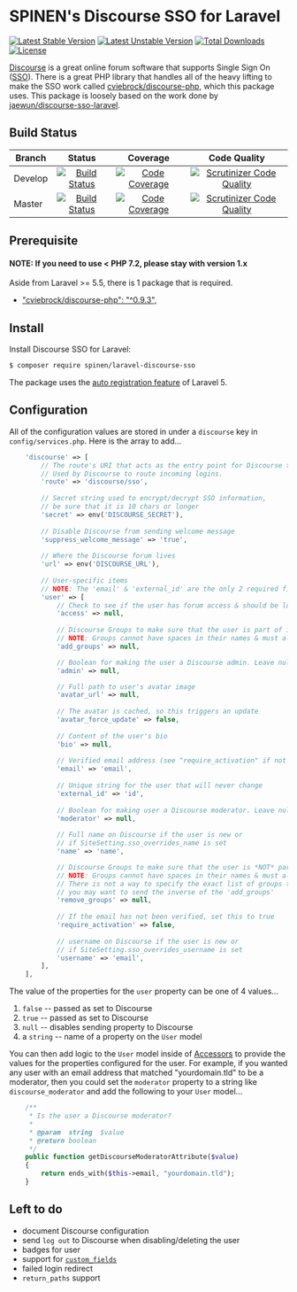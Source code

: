 # SPINEN's Discourse SSO for Laravel

[![Latest Stable Version](https://poser.pugx.org/spinen/laravel-discourse-sso/v/stable)](https://packagist.org/packages/spinen/laravel-discourse-sso)
[![Latest Unstable Version](https://poser.pugx.org/spinen/laravel-discourse-sso/v/unstable)](https://packagist.org/packages/spinen/laravel-discourse-sso)
[![Total Downloads](https://poser.pugx.org/spinen/laravel-discourse-sso/downloads)](https://packagist.org/packages/spinen/laravel-discourse-sso)
[![License](https://poser.pugx.org/spinen/laravel-discourse-sso/license)](https://packagist.org/packages/spinen/laravel-discourse-sso)

[Discourse](https://www.discourse.org) is a great online forum software that supports Single Sign On ([SSO](https://meta.discourse.org/t/official-single-sign-on-for-discourse/13045)).  There is a great PHP library that handles all of the heavy lifting to make the SSO work called [cviebrock/discourse-php](https://github.com/cviebrock/discourse-php), which this package uses.  This package is loosely based on the work done by [jaewun/discourse-sso-laravel](https://github.com/jaewun/discourse-sso-laravel).

## Build Status

| Branch | Status | Coverage | Code Quality |
| ------ | :----: | :------: | :----------: |
| Develop | [![Build Status](https://travis-ci.org/spinen/laravel-discourse-sso.svg?branch=develop)](https://travis-ci.org/spinen/laravel-discourse-sso) | [![Code Coverage](https://scrutinizer-ci.com/g/spinen/laravel-discourse-sso/badges/coverage.png?b=develop)](https://scrutinizer-ci.com/g/spinen/laravel-discourse-sso/?branch=develop) | [![Scrutinizer Code Quality](https://scrutinizer-ci.com/g/spinen/laravel-discourse-sso/badges/quality-score.png?b=develop)](https://scrutinizer-ci.com/g/spinen/laravel-discourse-sso/?branch=develop) |
| Master | [![Build Status](https://travis-ci.org/spinen/laravel-discourse-sso.svg?branch=master)](https://travis-ci.org/spinen/laravel-discourse-sso) | [![Code Coverage](https://scrutinizer-ci.com/g/spinen/laravel-discourse-sso/badges/coverage.png?b=develop)](https://scrutinizer-ci.com/g/spinen/laravel-discourse-sso/?branch=develop) | [![Scrutinizer Code Quality](https://scrutinizer-ci.com/g/spinen/laravel-discourse-sso/badges/quality-score.png?b=master)](https://scrutinizer-ci.com/g/spinen/laravel-discourse-sso/?branch=master) |

## Prerequisite

#### NOTE: If you need to use < PHP 7.2, please stay with version 1.x

Aside from Laravel >= 5.5, there is 1 package that is required.

* ["cviebrock/discourse-php": "^0.9.3",](https://github.com/cviebrock/discourse-php)

## Install

Install Discourse SSO for Laravel:

```bash
$ composer require spinen/laravel-discourse-sso
```

The package uses the [auto registration feature](https://laravel.com/docs/5.8/packages#package-discovery) of Laravel 5.

## Configuration

All of the configuration values are stored in under a `discourse` key in `config/services.php`.  Here is the array to add...

```php
    'discourse' => [
        // The route's URI that acts as the entry point for Discourse to start the SSO process.
        // Used by Discourse to route incoming logins.
        'route' => 'discourse/sso',
        
        // Secret string used to encrypt/decrypt SSO information,
        // be sure that it is 10 chars or longer
        'secret' => env('DISCOURSE_SECRET'),
        
        // Disable Discourse from sending welcome message
        'suppress_welcome_message' => 'true',
        
        // Where the Discourse forum lives
        'url' => env('DISCOURSE_URL'),
        
        // User-specific items
        // NOTE: The 'email' & 'external_id' are the only 2 required fields
        'user' => [
            // Check to see if the user has forum access & should be logged in via SSO
            'access' => null,
        
            // Discourse Groups to make sure that the user is part of in a comma-separated string
            // NOTE: Groups cannot have spaces in their names & must already exist in Discourse
            'add_groups' => null,

            // Boolean for making the user a Discourse admin. Leave null to ignore
            'admin' => null,

            // Full path to user's avatar image
            'avatar_url' => null,
            
            // The avatar is cached, so this triggers an update
            'avatar_force_update' => false,
            
            // Content of the user's bio
            'bio' => null,
            
            // Verified email address (see "require_activation" if not verified)
            'email' => 'email',
            
            // Unique string for the user that will never change
            'external_id' => 'id',
            
            // Boolean for making user a Discourse moderator. Leave null to ignore 
            'moderator' => null,
            
            // Full name on Discourse if the user is new or 
            // if SiteSetting.sso_overrides_name is set
            'name' => 'name',

            // Discourse Groups to make sure that the user is *NOT* part of in a comma-separated string.
            // NOTE: Groups cannot have spaces in their names & must already exist in Discourse
            // There is not a way to specify the exact list of groups that a user is in, so
            // you may want to send the inverse of the 'add_groups'
            'remove_groups' => null,
            
            // If the email has not been verified, set this to true
            'require_activation' => false,
            
            // username on Discourse if the user is new or 
            // if SiteSetting.sso_overrides_username is set
            'username' => 'email',
        ],
    ],
```

The value of the properties for the `user` property can be one of 4 values...

1. `false` -- passed as set to Discourse
2. `true` -- passed as set to Discourse
3. `null` -- disables sending property to Discourse
4. a `string` -- name of a property on the `User` model

You can then add logic to the `User` model inside of [Accessors](https://laravel.com/docs/master/eloquent-mutators#defining-an-accessor) to provide the values for the properties configured for the user.  For example, if you wanted any user with an email address that matched "yourdomain.tld" to be a moderator, then you could set the `moderator` property to a string like `discourse_moderator` and add the following to your `User` model...

```php
    /**
     * Is the user a Discourse moderator?
     *
     * @param  string  $value
     * @return boolean
     */
    public function getDiscourseModeratorAttribute($value)
    {
        return ends_with($this->email, "yourdomain.tld");
    }
```

## Left to do

* document Discourse configuration
* send `log out` to Discourse when disabling/deleting the user
* badges for user
* support for [`custom_fields`](https://meta.discourse.org/t/custom-user-fields-for-plugins/14956)
* failed login redirect
* `return_paths` support
